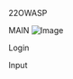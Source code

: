 22OWASP

MAIN
![Image](https://github.com/user-attachments/assets/60da594e-09c9-4d4e-8933-635805e9539d)

Login


Input
